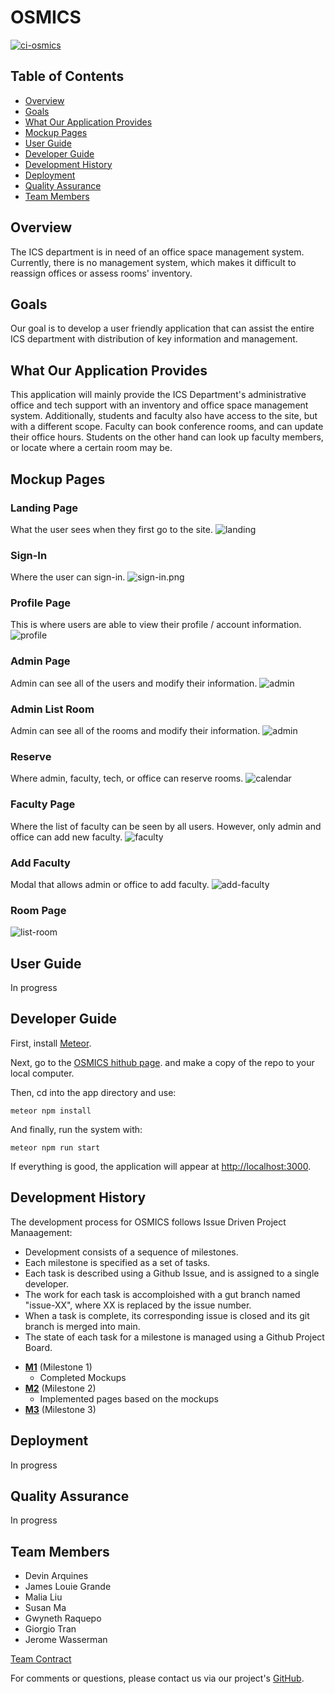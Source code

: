 # OSMICS
[![ci-osmics](https://github.com/ics414t3/ics-osm/actions/workflows/ci.yml/badge.svg)](https://github.com/ics414t3/ics-osm/actions/workflows/ci.yml/)


## Table of Contents
* [Overview](#overview)
* [Goals](#goals)
* [What Our Application Provides](#what-our-application-provides)
* [Mockup Pages](#mockup-pages)
* [User Guide](#user-guide)
* [Developer Guide](#developer-guide)
* [Development History](#development-history)
* [Deployment](#deployment)
* [Quality Assurance](#quality-assurance)
* [Team Members](#team-members)

## Overview
The ICS department is in need of an office space management system. Currently, there is no management system, which makes it difficult to reassign offices or assess rooms' inventory.

## Goals
Our goal is to develop a user friendly application that can assist the entire ICS department with distribution of key information and management.

## What Our Application Provides
This application will mainly provide the ICS Department's administrative office and tech support with an inventory and office space management system. Additionally, students and faculty also have access to the site, but with a different scope. Faculty can book conference rooms, and can update their office hours. Students on the other hand can look up faculty members, or locate where a certain room may be. 

## Mockup Pages

### Landing Page
What the user sees when they first go to the site.
![landing](/assets/images/m2/landing.png)

### Sign-In
Where the user can sign-in.
![sign-in.png](/assets/images/m1/login-page.png)

### Profile Page
This is where users are able to view their profile / account information.
![profile](/assets/images/m1/profile-page.JPG)

### Admin Page
Admin can see all of the users and modify their information.
![admin](/assets/images/m2/admin.png)

### Admin List Room
Admin can see all of the rooms and modify their information.
![admin](/assets/images/m2/room-admin.png)

### Reserve
Where admin, faculty, tech, or office can reserve rooms.
![calendar](/assets/images/m2/calendar.png)

### Faculty Page
Where the list of faculty can be seen by all users. However, only admin and office can add new faculty.
![faculty](/assets/images/m2/faculty.png)

### Add Faculty
Modal that allows admin or office to add faculty.
![add-faculty](/assets/images/m2/add-faculty.png)

### Room Page
![list-room](/assets/images/m2/list-room.png)

## User Guide
In progress

## Developer Guide
First, install [Meteor](https://www.meteor.com/install).

Next, go to the [OSMICS hithub page](https://github.com/ics414t3/ics-osm). and make a copy of the repo to your local computer.

Then, cd into the app directory and use:

```
meteor npm install
```

And finally, run the system with:

```
meteor npm run start
```

If everything is good, the application will appear at [http://localhost:3000](http://localhost:3000).

## Development History
The development process for OSMICS follows Issue Driven Project Manaagement:

* Development consists of a sequence of milestones.
* Each milestone is specified as a set of tasks.
* Each task is described using a Github Issue, and is assigned to a single developer.
* The work for each task is accomploished with a gut branch named "issue-XX", where XX is replaced by the issue number.
* When a task is complete, its corresponding issue is closed and its git branch is merged into main.
* The state of each task for a milestone is managed using a Github Project Board.


- **[M1](https://github.com/orgs/ics414t3/projects/1/views/1)** (Milestone 1)
  - Completed Mockups
- **[M2](https://github.com/orgs/ics414t3/projects/2)** (Milestone 2)
  - Implemented pages based on the mockups
- **[M3](https://github.com/orgs/ics414t3/projects/3)** (Milestone 3)
 

## Deployment
In progress

## Quality Assurance
In progress

## Team Members
- Devin Arquines
- James Louie Grande
- Malia Liu
- Susan Ma
- Gwyneth Raquepo
- Giorgio Tran
- Jerome Wasserman

[Team Contract](./team-contract.pdf)

For comments or questions, please contact us via our project's [GitHub](https://github.com/ics414t3).
